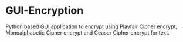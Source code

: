 # GUI-Encryption
Python based GUI application to encrypt using Playfair Cipher encrypt, Monoalphabetic Cipher encrypt and Ceaser Cipher encrypt for text.

